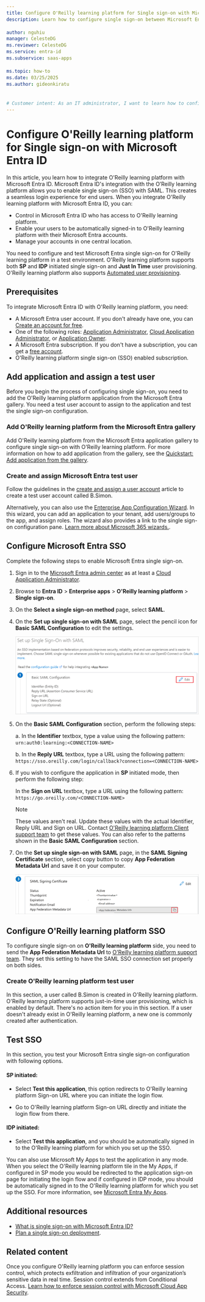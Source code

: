 ```yaml
---
title: Configure O'Reilly learning platform for Single sign-on with Microsoft Entra ID
description: Learn how to configure single sign-on between Microsoft Entra ID and O'Reilly learning platform.

author: nguhiu
manager: CelesteDG
ms.reviewer: CelesteDG
ms.service: entra-id
ms.subservice: saas-apps

ms.topic: how-to
ms.date: 03/25/2025
ms.author: gideonkiratu


# Customer intent: As an IT administrator, I want to learn how to configure single sign-on between Microsoft Entra ID and O'Reilly learning platform so that I can control who has access to O'Reilly learning platform, enable automatic sign-in with Microsoft Entra accounts, and manage my accounts in one central location.
---
```


# Configure O'Reilly learning platform for Single sign-on with Microsoft Entra ID

In this article, you learn how to integrate O'Reilly learning platform with Microsoft Entra ID. Microsoft Entra ID's integration with the O’Reilly learning platform allows you to enable single sign-on (SSO) with SAML. This creates a seamless login experience for end users. When you integrate O'Reilly learning platform with Microsoft Entra ID, you can:

* Control in Microsoft Entra ID who has access to O'Reilly learning platform.
* Enable your users to be automatically signed-in to O'Reilly learning platform with their Microsoft Entra accounts.
* Manage your accounts in one central location.

You need to configure and test Microsoft Entra single sign-on for O'Reilly learning platform in a test environment. O'Reilly learning platform supports both **SP** and **IDP** initiated single sign-on and **Just In Time** user provisioning. O'Reilly learning platform also supports [Automated user provisioning](oreilly-learning-platform-provisioning-tutorial.md).


## Prerequisites

To integrate Microsoft Entra ID with O'Reilly learning platform, you need:

* A Microsoft Entra user account. If you don't already have one, you can [Create an account for free](https://azure.microsoft.com/free/?WT.mc_id=A261C142F).
* One of the following roles: [Application Administrator](/entra/identity/role-based-access-control/permissions-reference#application-administrator), [Cloud Application Administrator](/entra/identity/role-based-access-control/permissions-reference#cloud-application-administrator), or [Application Owner](/entra/fundamentals/users-default-permissions#owned-enterprise-applications).
* A Microsoft Entra subscription. If you don't have a subscription, you can get a [free account](https://azure.microsoft.com/free/).
* O'Reilly learning platform single sign-on (SSO) enabled subscription.

## Add application and assign a test user

Before you begin the process of configuring single sign-on, you need to add the O'Reilly learning platform application from the Microsoft Entra gallery. You need a test user account to assign to the application and test the single sign-on configuration.

<a name='add-oreilly-learning-platform-from-the-azure-ad-gallery'></a>

### Add O'Reilly learning platform from the Microsoft Entra gallery

Add O'Reilly learning platform from the Microsoft Entra application gallery to configure single sign-on with O'Reilly learning platform. For more information on how to add application from the gallery, see the [Quickstart: Add application from the gallery](~/identity/enterprise-apps/add-application-portal.md).

<a name='create-and-assign-azure-ad-test-user'></a>

### Create and assign Microsoft Entra test user

Follow the guidelines in the [create and assign a user account](~/identity/enterprise-apps/add-application-portal-assign-users.md) article to create a test user account called B.Simon.

Alternatively, you can also use the [Enterprise App Configuration Wizard](https://portal.office.com/AdminPortal/home?Q=Docs#/azureadappintegration). In this wizard, you can add an application to your tenant, add users/groups to the app, and assign roles. The wizard also provides a link to the single sign-on configuration pane. [Learn more about Microsoft 365 wizards.](/microsoft-365/admin/misc/azure-ad-setup-guides). 

<a name='configure-azure-ad-sso'></a>

## Configure Microsoft Entra SSO

Complete the following steps to enable Microsoft Entra single sign-on.

1. Sign in to the [Microsoft Entra admin center](https://entra.microsoft.com) as at least a [Cloud Application Administrator](~/identity/role-based-access-control/permissions-reference.md#cloud-application-administrator).
1. Browse to **Entra ID** > **Enterprise apps** > **O'Reilly learning platform** > **Single sign-on**.
1. On the **Select a single sign-on method** page, select **SAML**.
1. On the **Set up single sign-on with SAML** page, select the pencil icon for **Basic SAML Configuration** to edit the settings.

   ![Screenshot shows how to edit Basic SAML Configuration.](common/edit-urls.png "Basic Configuration")

1. On the **Basic SAML Configuration** section, perform the following steps:

    a. In the **Identifier** textbox, type a value using the following pattern:
    `urn:auth0:learning:<CONNECTION-NAME>`

    b. In the **Reply URL** textbox, type a URL using the following pattern:
    `https://sso.oreilly.com/login/callback?connection=<CONNECTION-NAME>`

1. If you wish to configure the application in **SP** initiated mode, then perform the following step:

    In the **Sign on URL** textbox, type a URL using the following pattern:
    `https://go.oreilly.com/<CONNECTION-NAME>`

    > [!NOTE]
    > These values aren't real. Update these values with the actual Identifier, Reply URL and Sign on URL. Contact [O'Reilly learning platform Client support team](mailto:platform-integration@oreilly.com) to get these values. You can also refer to the patterns shown in the **Basic SAML Configuration** section.

1. On the **Set up single sign-on with SAML** page, in the **SAML Signing Certificate** section, select copy button to copy **App Federation Metadata Url** and save it on your computer.

    ![Screenshot shows the Certificate download link.](common/copy-metadataurl.png "Certificate")

## Configure O'Reilly learning platform SSO

To configure single sign-on on **O'Reilly learning platform** side, you need to send the **App Federation Metadata Url** to [O'Reilly learning platform support team](mailto:platform-integration@oreilly.com). They set this setting to have the SAML SSO connection set properly on both sides.

### Create O'Reilly learning platform test user

In this section, a user called B.Simon is created in O'Reilly learning platform. O'Reilly learning platform supports just-in-time user provisioning, which is enabled by default. There's no action item for you in this section. If a user doesn't already exist in O'Reilly learning platform, a new one is commonly created after authentication.

## Test SSO 

In this section, you test your Microsoft Entra single sign-on configuration with following options. 

#### SP initiated:

* Select **Test this application**, this option redirects to O'Reilly learning platform Sign-on URL where you can initiate the login flow.  

* Go to O'Reilly learning platform Sign-on URL directly and initiate the login flow from there.

#### IDP initiated:

* Select **Test this application**, and you should be automatically signed in to the O'Reilly learning platform for which you set up the SSO. 

You can also use Microsoft My Apps to test the application in any mode. When you select the O'Reilly learning platform tile in the My Apps, if configured in SP mode you would be redirected to the application sign-on page for initiating the login flow and if configured in IDP mode, you should be automatically signed in to the O'Reilly learning platform for which you set up the SSO. For more information, see [Microsoft Entra My Apps](/azure/active-directory/manage-apps/end-user-experiences#azure-ad-my-apps).

## Additional resources

* [What is single sign-on with Microsoft Entra ID?](~/identity/enterprise-apps/what-is-single-sign-on.md)
* [Plan a single sign-on deployment](~/identity/enterprise-apps/plan-sso-deployment.md).

## Related content

Once you configure O'Reilly learning platform you can enforce session control, which protects exfiltration and infiltration of your organization’s sensitive data in real time. Session control extends from Conditional Access. [Learn how to enforce session control with Microsoft Cloud App Security](/cloud-app-security/proxy-deployment-aad).
